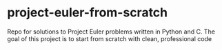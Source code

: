 # project-euler-from-scratch
Repo for solutions to Project Euler problems written in Python and C.  The goal of this project is to start from scratch with clean, professional code
